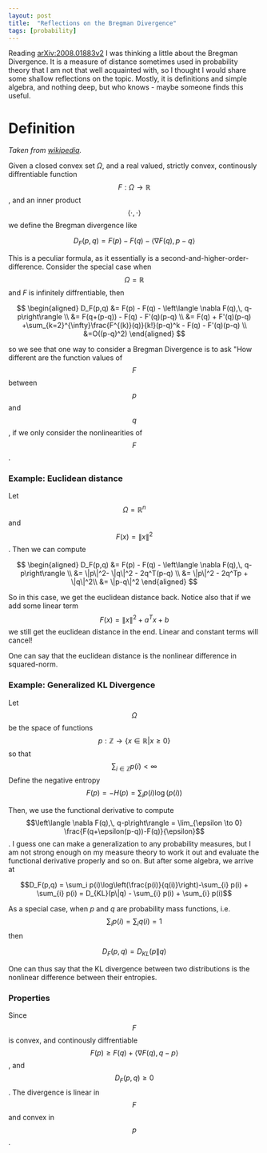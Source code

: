 ```yaml
---
layout: post
title:  "Reflections on the Bregman Divergence"
tags: [probability]
---
```


Reading [arXiv:2008.01883v2](https://arxiv.org/abs/2008.01883v2) I was thinking a little about the Bregman Divergence.
It is a measure of distance sometimes used in probability theory that I am not that well acquainted with, so I thought I would share some shallow reflections on the topic.
Mostly, it is definitions and simple algebra, and nothing deep, but who knows - maybe someone finds this useful.

# Definition
*Taken from [wikipedia](https://en.wikipedia.org/wiki/Bregman_divergence).*

Given a closed convex set $\Omega$, and a real valued, strictly convex, continously diffrentiable function $$F: \Omega \to \mathbb R$$, and an inner product $$ \langle \cdot ,\, \cdot \rangle $$ we define the Bregman divergence like 

$$D_F(p,q) = F(p) - F(q) - \left\langle \nabla F(q),\, p-q\right\rangle$$

This is a peculiar formula, as it essentially is a second-and-higher-order-difference.
Consider the special case when $$\Omega=\mathbb R$$ and $F$ is infinitely diffrentiable, then

$$
\begin{aligned}
D_F(p,q) 
&= F(p) - F(q) - \left\langle \nabla F(q),\, q-p\right\rangle \\
&= F(q+(p-q)) - F(q) - F'(q)(p-q) \\
&= F(q) + F'(q)(p-q) +\sum_{k=2}^{\infty}\frac{F^{(k)}(q)}{k!}(p-q)^k - F(q) - F'(q)(p-q) \\
&=O((p-q)^2)
\end{aligned}
$$

so we see that one way to consider a Bregman Divergence is to ask "How different are the function values of $$F$$ between $$p$$ and $$q$$, if we only consider the nonlinearities of $$F$$.

### Example: Euclidean distance

Let $$\Omega = \mathbb R^n$$ and $$F(x) = \|x\|^2$$. Then we can compute 

$$
\begin{aligned}
D_F(p,q) 
&= F(p) - F(q) - \left\langle \nabla F(q),\, q-p\right\rangle \\
&= \|p\|^2- \|q\|^2 - 2q^T(p-q) \\
&= \|p\|^2 - 2q^Tp + \|q\|^2\\ 
&= \|p-q\|^2
\end{aligned}
$$

So in this case, we get the euclidean distance back. Notice also that if we add some linear term $$F(x) = \|x\|^2 +a^Tx+b$$ we still get the euclidean distance in the end. Linear and constant terms will cancel!

One can say that the euclidean distance is the nonlinear difference in squared-norm.

### Example: Generalized KL Divergence

Let $$\Omega$$ be the space of functions $$p : \mathbb Z \to \{ x \in \mathbb R | x\geq 0\}$$ so that $$ \sum_{i\in \mathbb Z} p(i) < \infty$$
Define the negative entropy $$F(p) = -H(p) = \sum_{i} p(i)\log (p(i))$$

Then, we use the functional derivative to compute $$\left\langle \nabla F(q),\, q-p\right\rangle = \lim_{\epsilon \to 0} \frac{F(q+\epsilon(p-q))-F(q)}{\epsilon}$$.
I guess one can make a generalization to any probability measures, but I am not strong enough on my measure theory to work it out and evaluate the functional derivative properly and so on.
But after some algebra, we arrive at

$$D_F(p,q) = \sum_i p(i)\log\left(\frac{p(i)}{q(i)}\right)-\sum_{i} p(i) + \sum_{i} p(i) = D_{KL}(p\|q) - \sum_{i} p(i) + \sum_{i} p(i)$$

As a special case, when $p$ and $q$ are probability mass functions, i.e. $$\sum_ip(i) = \sum_iq(i) = 1$$ then 

$$D_F(p,q) = D_{KL}(p\|q) $$

One can thus say that the KL divergence between two distributions is the nonlinear difference between their entropies.

### Properties

Since $$F$$ is convex, and continously diffrentiable $$F(p) \geq F(q) +  \left\langle \nabla F(q),\, q-p\right\rangle$$, and $$D_F(p,q) \geq 0$$. The divergence is linear in $$F$$ and convex in $$p$$.

